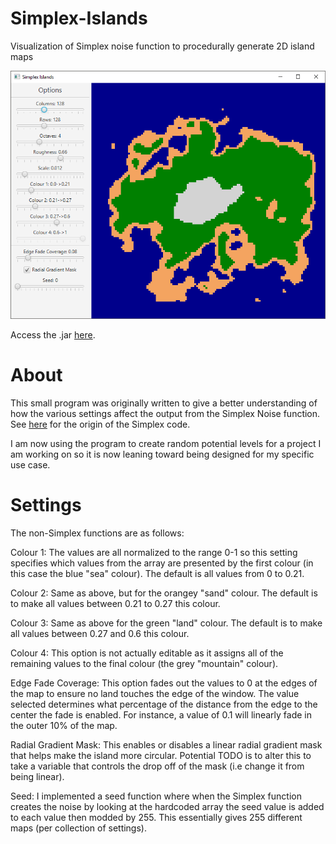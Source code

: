 # Simplex-Islands
Visualization of Simplex noise function to procedurally generate 2D island maps

![Screenshot of v0.1](https://raw.githubusercontent.com/dunctait/Simplex-Islands/master/Screenshot.png)

Access the .jar [here](https://raw.githubusercontent.com/dunctait/Simplex-Islands/master/Simplex%20Islands.jar).

# About

This small program was originally written to give a better understanding of how the various settings affect the output from the Simplex Noise function. See [here](http://staffwww.itn.liu.se/~stegu/simplexnoise/simplexnoise.pdf) for the origin of the Simplex code.

I am now using the program to create random potential levels for a project I am working on so it is now leaning toward being designed for my specific use case.

# Settings

The non-Simplex functions are as follows:

Colour 1: The values are all normalized to the range 0-1 so this setting specifies which values from the array are presented by the first colour (in this case the blue "sea" colour). The default is all values from 0 to 0.21.

Colour 2: Same as above, but for the orangey "sand" colour. The default is to make all values between 0.21 to 0.27 this colour.

Colour 3: Same as above for the green "land" colour. The default is to make all values between 0.27 and 0.6 this colour.

Colour 4: This option is not actually editable as it assigns all of the remaining values to the final colour (the grey "mountain" colour).

Edge Fade Coverage: This option fades out the values to 0 at the edges of the map to ensure no land touches the edge of the window. The value selected determines what percentage of the distance from the edge to the center the fade is enabled. For instance, a value of 0.1 will linearly fade in the outer 10% of the map.

Radial Gradient Mask: This enables or disables a linear radial gradient mask that helps make the island more circular. Potential TODO is to alter this to take a variable that controls the drop off of the mask (i.e change it from being linear).

Seed: I implemented a seed function where when the Simplex function creates the noise by looking at the hardcoded array the seed value is added to each value then modded by 255. This essentially gives 255 different maps (per collection of settings).